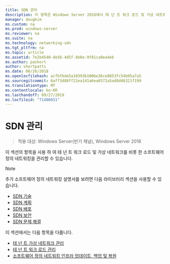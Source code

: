 ```yaml
---
title: SDN 관리
description: 이 항목은 Windows Server 2016에서 테 넌 트 워크 로드 및 가상 네트워크를 관리 하는 방법에 대 한 소프트웨어 정의 네트워킹 가이드의 일부입니다.
manager: dougkim
ms.custom: na
ms.prod: windows-server
ms.reviewer: na
ms.suite: na
ms.technology: networking-sdn
ms.tgt_pltfrm: na
ms.topic: article
ms.assetid: 7e2b4540-de56-4d5f-bb8e-9f81ca0ea4eb
ms.author: pashort
author: shortpatti
ms.date: 08/26/2018
ms.openlocfilehash: acfbfbde5a10393b100be36ce8853fc54b05a7a5
ms.sourcegitcommit: 6aff3d88ff22ea141a6ea6572a5ad8dd6321f199
ms.translationtype: MT
ms.contentlocale: ko-KR
ms.lasthandoff: 09/27/2019
ms.locfileid: "71406031"
---
```

# <a name="manage-sdn"></a>SDN 관리

>적용 대상: Windows Server(반기 채널), Windows Server 2016

이 섹션의 항목을 사용 하 여 테 넌 트 워크 로드 및 가상 네트워크를 비롯 한 소프트웨어 정의 네트워킹을 관리할 수 있습니다.  
  
>[!NOTE]  
>추가 소프트웨어 정의 네트워킹 설명서를 보려면 다음 라이브러리 섹션을 사용할 수 있습니다.  
>- [SDN 기술](../technologies/Software-Defined-Networking-Technologies.md)  
>- [SDN 계획](../plan/plan-a-software-defined-network-infrastructure.md)  
>- [SDN 배포](../deploy/Deploy-Software-Defined-Networking.md)
>- [SDN 보안](../security/sdn-security-top.md)
>- [SDN 문제 해결](../troubleshoot/Troubleshoot-Software-Defined-Networking.md)  

이 섹션에서는 다음 항목을 다룹니다.  
  
- [테 넌 트 가상 네트워크 관리](Manage-Tenant-Virtual-Networks.md)
- [테 넌 트 워크 로드 관리](Manage-Tenant-Workloads.md)
- [소프트웨어 정의 네트워킹 인프라 업데이트, 백업 및 복원](Update-Backup-Restore.md)

